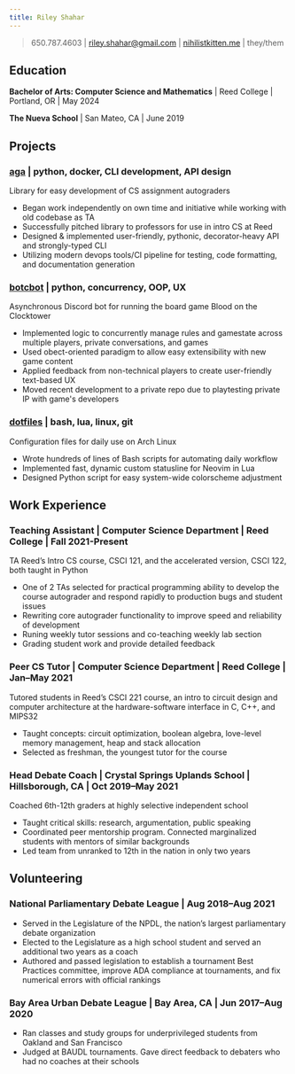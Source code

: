```yaml
---
title: Riley Shahar
---
```


> 650.787.4603 | riley.shahar@gmail.com | [nihilistkitten.me](https://nihilistkitten.me) | they/them

## Education

**Bachelor of Arts: Computer Science and Mathematics** | Reed College | Portland, OR | May 2024

**The Nueva School** | San Mateo, CA | June 2019

## Projects

### [**aga**](https://github.com/nihilistkitten/aga) | python, docker, CLI development, API design

Library for easy development of CS assignment autograders

- Began work independently on own time and initiative while working with old codebase as TA
- Successfully pitched library to professors for use in intro CS at Reed
- Designed & implemented user-friendly, pythonic, decorator-heavy API and strongly-typed CLI
- Utilizing modern devops tools/CI pipeline for testing, code formatting, and documentation generation

### [**botcbot**](https://github.com/nihilistkitten/botcbot) | python, concurrency, OOP, UX

Asynchronous Discord bot for running the board game Blood on the Clocktower

- Implemented logic to concurrently manage rules and gamestate across multiple players, private conversations, and games
- Used obect-oriented paradigm to allow easy extensibility with new game content
- Applied feedback from non-technical players to create user-friendly text-based UX
- Moved recent development to a private repo due to playtesting private IP with game's developers

### [**dotfiles**](https://github.com/nihilistkitten/dotfiles) | bash, lua, linux, git

Configuration files for daily use on Arch Linux

- Wrote hundreds of lines of Bash scripts for automating daily workflow
- Implemented fast, dynamic custom statusline for Neovim in Lua
- Designed Python script for easy system-wide colorscheme adjustment

## Work Experience

### **Teaching Assistant** | Computer Science Department | Reed College | Fall 2021-Present

TA Reed’s Intro CS course, CSCI 121, and the accelerated version, CSCI 122, both taught in Python

- One of 2 TAs selected for practical programming ability to develop the course autograder and respond rapidly to production bugs and student issues
- Rewriting core autograder functionality to improve speed and reliability of development
- Runing weekly tutor sessions and co-teaching weekly lab section
- Grading student work and provide detailed feedback

### **Peer CS Tutor** | Computer Science Department | Reed College | Jan–May 2021

Tutored students in Reed’s CSCI 221 course, an intro to circuit design and computer architecture at the hardware-software interface in C, C++, and MIPS32

- Taught concepts: circuit optimization, boolean algebra, love-level memory management, heap and stack allocation
- Selected as freshman, the youngest tutor for the course

### **Head Debate Coach** | Crystal Springs Uplands School | Hillsborough, CA | Oct 2019–May 2021

Coached 6th-12th graders at highly selective independent school

- Taught critical skills: research, argumentation, public speaking
- Coordinated peer mentorship program. Connected marginalized students with mentors of similar backgrounds
- Led team from unranked to 12th in the nation in only two years

## Volunteering

### **National Parliamentary Debate League** | Aug 2018–Aug 2021

- Served in the Legislature of the NPDL, the nation’s largest parliamentary debate organization
- Elected to the Legislature as a high school student and served an additional two years as a coach
- Authored and passed legislation to establish a tournament Best Practices committee, improve ADA compliance at tournaments, and fix numerical errors with official rankings

### **Bay Area Urban Debate League** | Bay Area, CA | Jun 2017–Aug 2020

- Ran classes and study groups for underprivileged students from Oakland and San Francisco
- Judged at BAUDL tournaments. Gave direct feedback to debaters who had no coaches at their schools
